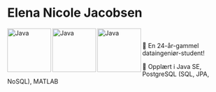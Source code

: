 
# Elena Nicole Jacobsen

 <img align = "left" alt = "Java" width = "100px" src="https://cdn.jsdelivr.net/gh/devicons/devicon@latest/icons/java/java-original-wordmark.svg" />
   <img  align = "left" alt = "Java" width = "100px" src="https://cdn.jsdelivr.net/gh/devicons/devicon@latest/icons/postgresql/postgresql-plain-wordmark.svg" />
<img align = "left" alt = "Java" width = "100px" src="https://cdn.jsdelivr.net/gh/devicons/devicon@latest/icons/matlab/matlab-original.svg" />
          
<br>

📌 En 24-år-gammel dataingeniør-student!

📌 Opplært i Java SE, PostgreSQL (SQL, JPA, NoSQL), MATLAB
